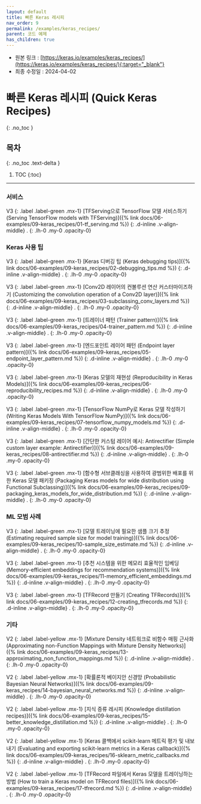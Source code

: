 ```yaml
---
layout: default
title: 빠른 Keras 레시피
nav_order: 9
permalink: /examples/keras_recipes/
parent: 코드 예제
has_children: true
---
```


* 원본 링크 : [https://keras.io/examples/keras_recipes/](https://keras.io/examples/keras_recipes/){:target="_blank"}
* 최종 수정일 : 2024-04-02

# 빠른 Keras 레시피 (Quick Keras Recipes)
{: .no_toc }

## 목차
{: .no_toc .text-delta }

1. TOC
{:toc}

---

### 서비스

V3
{: .label .label-green .mx-1}
[TFServing으로 TensorFlow 모델 서비스하기 (Serving TensorFlow models with TFServing)]({% link docs/06-examples/09-keras_recipes/01-tf_serving.md %})
{: .d-inline .v-align-middle}
.
{: .lh-0 .my-0 .opacity-0}

### Keras 사용 팁

V3
{: .label .label-green .mx-1}
[Keras 디버깅 팁 (Keras debugging tips)]({% link docs/06-examples/09-keras_recipes/02-debugging_tips.md %})
{: .d-inline .v-align-middle}
.
{: .lh-0 .my-0 .opacity-0}

V3
{: .label .label-green .mx-1}
[Conv2D 레이어의 컨볼루션 연산 커스터마이즈하기 (Customizing the convolution operation of a Conv2D layer)]({% link docs/06-examples/09-keras_recipes/03-subclassing_conv_layers.md %})
{: .d-inline .v-align-middle}
.
{: .lh-0 .my-0 .opacity-0}

V3
{: .label .label-green .mx-1}
[트레이너 패턴 (Trainer pattern)]({% link docs/06-examples/09-keras_recipes/04-trainer_pattern.md %})
{: .d-inline .v-align-middle}
.
{: .lh-0 .my-0 .opacity-0}

V3
{: .label .label-green .mx-1}
[엔드포인트 레이어 패턴 (Endpoint layer pattern)]({% link docs/06-examples/09-keras_recipes/05-endpoint_layer_pattern.md %})
{: .d-inline .v-align-middle}
.
{: .lh-0 .my-0 .opacity-0}

V3
{: .label .label-green .mx-1}
[Keras 모델의 재현성 (Reproducibility in Keras Models)]({% link docs/06-examples/09-keras_recipes/06-reproducibility_recipes.md %})
{: .d-inline .v-align-middle}
.
{: .lh-0 .my-0 .opacity-0}

V3
{: .label .label-green .mx-1}
[TensorFlow NumPy로 Keras 모델 작성하기 (Writing Keras Models With TensorFlow NumPy)]({% link docs/06-examples/09-keras_recipes/07-tensorflow_numpy_models.md %})
{: .d-inline .v-align-middle}
.
{: .lh-0 .my-0 .opacity-0}

V3
{: .label .label-green .mx-1}
[간단한 커스텀 레이어 예시: Antirectifier (Simple custom layer example: Antirectifier)]({% link docs/06-examples/09-keras_recipes/08-antirectifier.md %})
{: .d-inline .v-align-middle}
.
{: .lh-0 .my-0 .opacity-0}

V3
{: .label .label-green .mx-1}
[함수형 서브클래싱을 사용하여 광범위한 배포를 위한 Keras 모델 패키징 (Packaging Keras models for wide distribution using Functional Subclassing)]({% link docs/06-examples/09-keras_recipes/09-packaging_keras_models_for_wide_distribution.md %})
{: .d-inline .v-align-middle}
.
{: .lh-0 .my-0 .opacity-0}

### ML 모범 사례

V3
{: .label .label-green .mx-1}
[모델 트레이닝에 필요한 샘플 크기 추정 (Estimating required sample size for model training)]({% link docs/06-examples/09-keras_recipes/10-sample_size_estimate.md %})
{: .d-inline .v-align-middle}
.
{: .lh-0 .my-0 .opacity-0}

V3
{: .label .label-green .mx-1}
[추천 시스템을 위한 메모리 효율적인 임베딩 (Memory-efficient embeddings for recommendation systems)]({% link docs/06-examples/09-keras_recipes/11-memory_efficient_embeddings.md %})
{: .d-inline .v-align-middle}
.
{: .lh-0 .my-0 .opacity-0}

V3
{: .label .label-green .mx-1}
[TFRecord 만들기 (Creating TFRecords)]({% link docs/06-examples/09-keras_recipes/12-creating_tfrecords.md %})
{: .d-inline .v-align-middle}
.
{: .lh-0 .my-0 .opacity-0}

### 기타

V2
{: .label .label-yellow .mx-1}
[Mixture Density 네트워크로 비함수 매핑 근사화 (Approximating non-Function Mappings with Mixture Density Networks)]({% link docs/06-examples/09-keras_recipes/13-approximating_non_function_mappings.md %})
{: .d-inline .v-align-middle}
.
{: .lh-0 .my-0 .opacity-0}

V2
{: .label .label-yellow .mx-1}
[확률론적 베이지안 신경망 (Probabilistic Bayesian Neural Networks)]({% link docs/06-examples/09-keras_recipes/14-bayesian_neural_networks.md %})
{: .d-inline .v-align-middle}
.
{: .lh-0 .my-0 .opacity-0}

V2
{: .label .label-yellow .mx-1}
[지식 증류 레시피 (Knowledge distillation recipes)]({% link docs/06-examples/09-keras_recipes/15-better_knowledge_distillation.md %})
{: .d-inline .v-align-middle}
.
{: .lh-0 .my-0 .opacity-0}

V2
{: .label .label-yellow .mx-1}
[Keras 콜백에서 scikit-learn 메트릭 평가 및 내보내기 (Evaluating and exporting scikit-learn metrics in a Keras callback)]({% link docs/06-examples/09-keras_recipes/16-sklearn_metric_callbacks.md %})
{: .d-inline .v-align-middle}
.
{: .lh-0 .my-0 .opacity-0}

V2
{: .label .label-yellow .mx-1}
[TFRecord 파일에서 Keras 모델을 트레이닝하는 방법 (How to train a Keras model on TFRecord files)]({% link docs/06-examples/09-keras_recipes/17-tfrecord.md %})
{: .d-inline .v-align-middle}
.
{: .lh-0 .my-0 .opacity-0}
